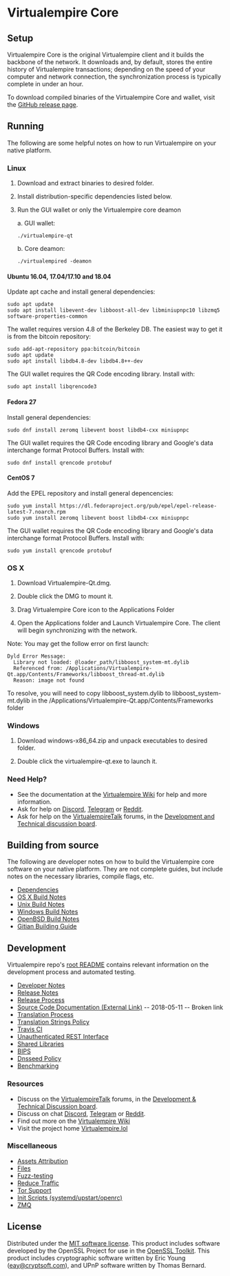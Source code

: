 Virtualempire Core
==============

Setup
---------------------
Virtualempire Core is the original Virtualempire client and it builds the backbone of the network. It downloads and, by default, stores the entire history of Virtualempire transactions; depending on the speed of your computer and network connection, the synchronization process is typically complete in under an hour.

To download compiled binaries of the Virtualempire Core and wallet, visit the [GitHub release page](https://github.com/ananthakannan92/Virtualempire/releases).

Running
---------------------
The following are some helpful notes on how to run Virtualempire on your native platform.

### Linux

1) Download and extract binaries to desired folder.

2) Install distribution-specific dependencies listed below.

3) Run the GUI wallet or only the Virtualempire core deamon

   a. GUI wallet:
   
   `./virtualempire-qt`

   b. Core deamon:
   
   `./virtualempired -deamon`

#### Ubuntu 16.04, 17.04/17.10 and 18.04

Update apt cache and install general dependencies:

```
sudo apt update
sudo apt install libevent-dev libboost-all-dev libminiupnpc10 libzmq5 software-properties-common
```

The wallet requires version 4.8 of the Berkeley DB. The easiest way to get it is from the bitcoin repository: 

```
sudo add-apt-repository ppa:bitcoin/bitcoin
sudo apt update
sudo apt install libdb4.8-dev libdb4.8++-dev
```

The GUI wallet requires the QR Code encoding library. Install with:

`sudo apt install libqrencode3`

#### Fedora 27

Install general dependencies:

`sudo dnf install zeromq libevent boost libdb4-cxx miniupnpc`

The GUI wallet requires the QR Code encoding library and Google's data interchange format Protocol Buffers. Install with:

`sudo dnf install qrencode protobuf`

#### CentOS 7

Add the EPEL repository and install general depencencies:

```
sudo yum install https://dl.fedoraproject.org/pub/epel/epel-release-latest-7.noarch.rpm
sudo yum install zeromq libevent boost libdb4-cxx miniupnpc
```

The GUI wallet requires the QR Code encoding library and Google's data interchange format Protocol Buffers. Install with:

`sudo yum install qrencode protobuf`

### OS X

1) Download Virtualempire-Qt.dmg.

2) Double click the DMG to mount it. 

3) Drag Virtualempire Core icon to the Applications Folder


4) Open the Applications folder and Launch Virtualempire Core. The client will begin synchronizing with the network.


Note: You may get the follow error on first launch:
```
Dyld Error Message:
  Library not loaded: @loader_path/libboost_system-mt.dylib
  Referenced from: /Applications/Virtualempire-Qt.app/Contents/Frameworks/libboost_thread-mt.dylib
  Reason: image not found
```
To resolve, you will need to copy libboost_system.dylib to libboost_system-mt.dylib in the /Applications/Virtualempire-Qt.app/Contents/Frameworks folder

### Windows

1) Download windows-x86_64.zip and unpack executables to desired folder.

2) Double click the virtualempire-qt.exe to launch it.

### Need Help?

- See the documentation at the [Virtualempire Wiki](https://virtualempire.wiki/wiki/VIRTUALEMPIRECOIN_Wiki)
for help and more information.
- Ask for help on [Discord](https://discord.gg/DUkcBst), [Telegram](https://t.me/VirtualempireDev) or [Reddit](https://www.reddit.com/r/Virtualempire/).
- Ask for help on the [VirtualempireTalk](https://www.bitcointalk.org/) forums, in the [Development and Technical discussion board](https://www.bitcointalk.org/?forum=661517).

Building from source
---------------------
The following are developer notes on how to build the Virtualempire core software on your native platform. They are not complete guides, but include notes on the necessary libraries, compile flags, etc.

- [Dependencies](https://github.com/ananthakannan92/Virtualempire/tree/master/doc/dependencies.md)
- [OS X Build Notes](https://github.com/ananthakannan92/Virtualempire/tree/master/doc/build-osx.md)
- [Unix Build Notes](https://github.com/ananthakannan92/Virtualempire/tree/master/doc/build-unix.md)
- [Windows Build Notes](https://github.com/ananthakannan92/Virtualempire/tree/master/doc/build-windows.md)
- [OpenBSD Build Notes](https://github.com/ananthakannan92/Virtualempire/tree/master/doc/build-openbsd.md)
- [Gitian Building Guide](https://github.com/ananthakannan92/Virtualempire/tree/master/doc/gitian-building.md)

Development
---------------------
Virtualempire repo's [root README](https://github.com/ananthakannan92/Virtualempire/blob/master/README.md) contains relevant information on the development process and automated testing.

- [Developer Notes](https://github.com/ananthakannan92/Virtualempire/blob/master/doc/developer-notes.md)
- [Release Notes](https://github.com/ananthakannan92/Virtualempire/blob/master/doc/release-notes.md)
- [Release Process](https://github.com/ananthakannan92/Virtualempire/blob/master/doc/release-process.md)
- [Source Code Documentation (External Link)](https://dev.visucore.com/virtualempire/doxygen/) -- 2018-05-11 -- Broken link
- [Translation Process](https://github.com/ananthakannan92/Virtualempire/blob/master/doc/translation_process.md)
- [Translation Strings Policy](https://github.com/ananthakannan92/Virtualempire/blob/master/doc/translation_strings_policy.md)
- [Travis CI](https://github.com/ananthakannan92/Virtualempire/blob/master/doc/travis-ci.md)
- [Unauthenticated REST Interface](https://github.com/ananthakannan92/Virtualempire/blob/master/doc/REST-interface.md)
- [Shared Libraries](https://github.com/ananthakannan92/Virtualempire/blob/master/doc/shared-libraries.md)
- [BIPS](https://github.com/ananthakannan92/Virtualempire/blob/master/doc/bips.md)
- [Dnsseed Policy](https://github.com/ananthakannan92/Virtualempire/blob/master/doc/dnsseed-policy.md)
- [Benchmarking](https://github.com/ananthakannan92/Virtualempire/blob/master/doc/benchmarking.md)

### Resources
- Discuss on the [VirtualempireTalk](https://www.bitcointalk.org/) forums, in the [Development & Technical Discussion board](---).
- Discuss on chat [Discord](----), [Telegram](---) or [Reddit](---).
- Find out more on the [Virtualempire Wiki](---)
- Visit the project home [Virtualempire.lol](https://virtualempire.in)

### Miscellaneous
- [Assets Attribution](https://github.com/ananthakannan92/Virtualempire/blob/master/doc/assets-attribution.md)
- [Files](https://github.com/ananthakannan92/Virtualempire/blob/master/doc/files.md)
- [Fuzz-testing](https://github.com/ananthakannan92/Virtualempire/blob/master/doc/fuzzing.md)
- [Reduce Traffic](https://github.com/ananthakannan92/Virtualempire/blob/master/doc/reduce-traffic.md)
- [Tor Support](https://github.com/ananthakannan92/Virtualempire/blob/master/doc/tor.md)
- [Init Scripts (systemd/upstart/openrc)](https://github.com/ananthakannan92/Virtualempire/blob/master/doc/init.md)
- [ZMQ](https://github.com/ananthakannan92/Virtualempire/blob/master/doc/zmq.md)

License
---------------------
Distributed under the [MIT software license](https://github.com/ananthakannan92/Virtualempire/blob/master/COPYING).
This product includes software developed by the OpenSSL Project for use in the [OpenSSL Toolkit](https://www.openssl.org/). This product includes
cryptographic software written by Eric Young ([eay@cryptsoft.com](mailto:eay@cryptsoft.com)), and UPnP software written by Thomas Bernard.
